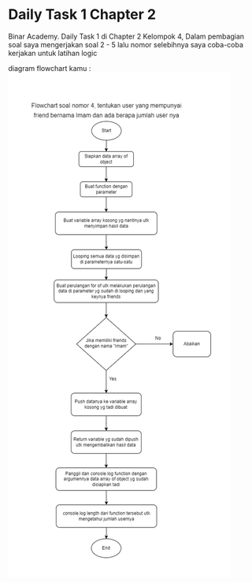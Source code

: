 # Daily Task 1 Chapter 2

Binar Academy. Daily Task 1 di Chapter 2 Kelompok 4, Dalam pembagian soal saya mengerjakan soal 2 - 5 lalu nomor selebihnya saya coba-coba kerjakan untuk latihan logic

diagram flowchart kamu :
![diagram](./flowchart-soal4.png)  